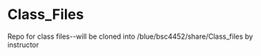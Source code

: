 # Class_Files
Repo for class files--will be cloned into /blue/bsc4452/share/Class_files by instructor
